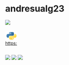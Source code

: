 # andresualg23

<a href="https://github.com/Andres2597">
  <img height="180em" src="https://github-readme-stats-eight-theta.vercel.app/api?username=Andres2597&show_icons=true&theme=dark&include_all_commits=true&count_private=true"/>
  
<div style="display: inline_block"><br>

  <img align="center" alt="Rafa-Python" height="30" width="40" src="https://raw.githubusercontent.com/devicons/devicon/master/icons/python/python-original.svg">

</div>https:
  
  ##
 
<div> 
 
  <a href="https://instagram.com/imdandres.edoca" target="_blank"><img src="https://img.shields.io/badge/-Instagram-%23E4405F?style=for-the-badge&logo=instagram&logoColor=white" target="_blank"></a>
 <a href="https://discord.com/channels/@me" target="_blank"><img src="https://img.shields.io/badge/Discord-7289DA?style=for-the-badge&logo=discord&logoColor=white" target="_blank"></a> 
  <a href = "mailto:andreseduardo.alfons@gmail.com"><img src="https://img.shields.io/badge/-Gmail-%23333?style=for-the-badge&logo=gmail&logoColor=white" target="_blank"></a>
  

  
</div>
